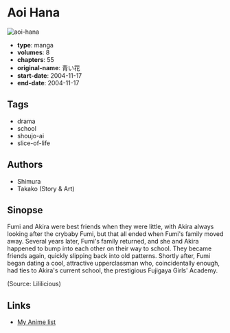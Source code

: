 # Aoi Hana

![aoi-hana](https://cdn.myanimelist.net/images/manga/1/182493.jpg)

-   **type**: manga
-   **volumes**: 8
-   **chapters**: 55
-   **original-name**: 青い花
-   **start-date**: 2004-11-17
-   **end-date**: 2004-11-17

## Tags

-   drama
-   school
-   shoujo-ai
-   slice-of-life

## Authors

-   Shimura
-   Takako (Story & Art)

## Sinopse

Fumi and Akira were best friends when they were little, with Akira always looking after the crybaby Fumi, but that all ended when Fumi's family moved away. Several years later, Fumi's family returned, and she and Akira happened to bump into each other on their way to school. They became friends again, quickly slipping back into old patterns. Shortly after, Fumi began dating a cool, attractive upperclassman who, coincidentally enough, had ties to Akira's current school, the prestigious Fujigaya Girls' Academy.

(Source: Lililicious)

## Links

-   [My Anime list](https://myanimelist.net/manga/1363/Aoi_Hana)

